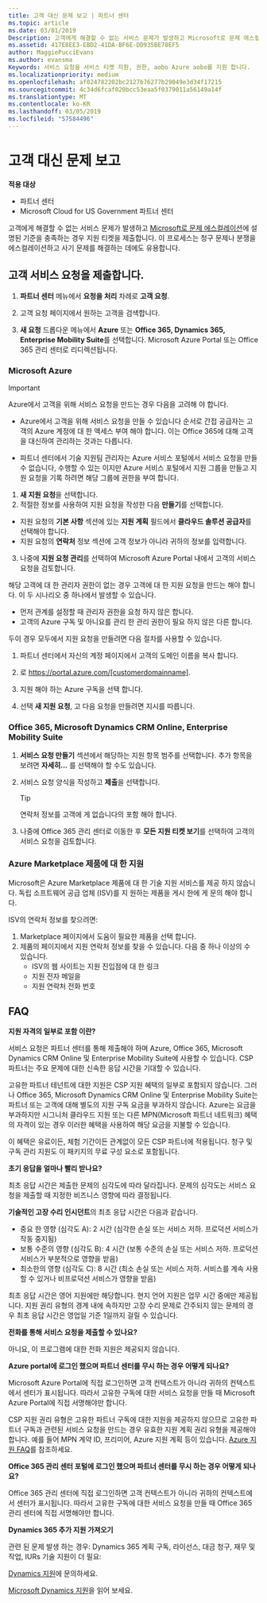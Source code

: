 ```yaml
---
title: 고객 대신 문제 보고 | 파트너 센터
ms.topic: article
ms.date: 03/01/2019
Description: 고객에게 해결할 수 없는 서비스 문제가 발생하고 Microsoft로 문제 에스컬레이션에 설명된 기준을 충족하는 경우 지원 티켓을 제출합니다.
ms.assetid: 417E8EE3-EBD2-41DA-BF6E-DD935BE78EF5
author: MaggiePucciEvans
ms.author: evansma
Keywords: 서비스 요청을 서비스 티켓 지원, 권한, aobo Azure aobo를 지원 합니다.
ms.localizationpriority: medium
ms.openlocfilehash: af024782202bc2127b76277b29049e3d34f17215
ms.sourcegitcommit: 4c34d6fcaf020bcc53eaa5f0379011a56149a14f
ms.translationtype: MT
ms.contentlocale: ko-KR
ms.lasthandoff: 03/05/2019
ms.locfileid: "57584496"
---
```

# <a name="report-problems-on-behalf-of-a-customer"></a>고객 대신 문제 보고

**적용 대상**

-  파트너 센터
-  Microsoft Cloud for US Government 파트너 센터


고객에게 해결할 수 없는 서비스 문제가 발생하고 [Microsoft로 문제 에스컬레이션](escalate-problems-to-microsoft.md)에 설명된 기준을 충족하는 경우 지원 티켓을 제출합니다. 이 프로세스는 청구 문제나 분쟁을 에스컬레이션하고 사기 문제를 해결하는 데에도 유용합니다.

## <a name="submit-a-service-request-for-a-customer"></a>고객 서비스 요청을 제출합니다.

1.  **파트너 센터** 메뉴에서 **요청을 처리** 차례로 **고객 요청**. 

2.  고객 요청 페이지에서 원하는 고객을 검색합니다.

3.  **새 요청** 드롭다운 메뉴에서 **Azure** 또는 **Office 365, Dynamics 365, Enterprise Mobility Suite**를 선택합니다. Microsoft Azure Portal 또는 Office 365 관리 센터로 리디렉션됩니다.

### <a name="microsoft-azure"></a>Microsoft Azure

> [!IMPORTANT]
> Azure에서 고객을 위해 서비스 요청을 만드는 경우 다음을 고려해 야 합니다.
>
>- Azure에서 고객을 위해 서비스 요청을 만들 수 있습니다 순서로 간접 공급자는 고객의 Azure 계정에 대 한 액세스 부여 해야 합니다. 이는 Office 365에 대해 고객을 대신하여 관리하는 것과는 다릅니다. 
>
>- 파트너 센터에서 기술 지원팀 관리자는 Azure 서비스 포털에서 서비스 요청을 만들 수 없습니다, 수행할 수 있는 이지만 Azure 서비스 포털에서 지원 그룹을 만들고 지원 요청을 기록 하려면 해당 그룹에 권한을 부여 합니다.

1. **새 지원 요청**을 선택합니다.
2. 적절한 정보를 사용하여 지원 요청을 작성한 다음 **만들기**를 선택합니다.
-   지원 요청의 **기본 사항** 섹션에 있는 **지원 계획** 필드에서 **클라우드 솔루션 공급자**를 선택해야 합니다.
-   지원 요청의 **연락처** 정보 섹션에 고객 정보가 아니라 귀하의 정보를 입력합니다.

3. 나중에 **지원 요청 관리**를 선택하여 Microsoft Azure Portal 내에서 고객의 서비스 요청을 검토합니다.

해당 고객에 대 한 관리자 권한이 없는 경우 고객에 대 한 지원 요청을 만드는 해야 합니다. 이 두 시나리오 중 하나에서 발생할 수 있습니다. 
 
-   먼저 관계를 설정할 때 관리자 권한을 요청 하지 않은 합니다.
-   고객의 Azure 구독 및 아니요를 관리 한 관리 권한이 필요 하지 않은 다른 합니다.
 
두이 경우 모두에서 지원 요청을 만들려면 다음 절차를 사용할 수 있습니다. 

1. 파트너 센터에서 자신의 계정 페이지에서 고객의 도메인 이름을 복사 합니다.

2. 로 https://portal.azure.com/[customerdomainname]. 

3. 지원 해야 하는 Azure 구독을 선택 합니다.

4. 선택 **새 지원 요청**, 고 다음 요청을 만들려면 지시를 따릅니다. 

 
### <a name="office-365-microsoft-dynamics-crm-online-enterprise-mobility-suite"></a>Office 365, Microsoft Dynamics CRM Online, Enterprise Mobility Suite

1. **서비스 요청 만들기** 섹션에서 해당하는 지원 항목 범주를 선택합니다. 추가 항목을 보려면 **자세히...** 를 선택해야 할 수도 있습니다.    
2. 서비스 요청 양식을 작성하고 **제출**을 선택합니다.

   > [!TIP]
   > 연락처 정보를 고객에 게 없습니다의 포함 해야 합니다.

3. 나중에 Office 365 관리 센터로 이동한 후 **모든 지원 티켓 보기**를 선택하여 고객의 서비스 요청을 검토합니다.

### <a name="support-for-azure-marketplace-products"></a>Azure Marketplace 제품에 대 한 지원

Microsoft은 Azure Marketplace 제품에 대 한 기술 지원 서비스를 제공 하지 않습니다. 독립 소프트웨어 공급 업체 (ISV)를 지 원하는 제품을 게시 한에 게 문의 해야 합니다.

ISV의 연락처 정보를 찾으려면:

1.  Marketplace 페이지에서 도움이 필요한 제품을 선택 합니다.
2.  제품의 페이지에서 지원 연락처 정보를 찾을 수 있습니다. 다음 중 하나 이상의 수 있습니다.
    - ISV의 웹 사이트는 지원 진입점에 대 한 링크
    - 지원 전자 메일을 
    - 지원 연락처 전화 번호

## <a name="faq"></a>FAQ

**지원 자격의 일부로 포함 이란?**

서비스 요청은 파트너 센터를 통해 제출해야 하며 Azure, Office 365, Microsoft Dynamics CRM Online 및 Enterprise Mobility Suite에 사용할 수 있습니다. CSP 파트너는 주요 문제에 대한 신속한 응답 시간을 기대할 수 있습니다.

고유한 파트너 테넌트에 대한 지원은 CSP 지원 혜택의 일부로 포함되지 않습니다. 그러나 Office 365, Microsoft Dynamics CRM Online 및 Enterprise Mobility Suite는 파트너 또는 고객에 대해 별도의 지원 구독 요금을 부과하지 않습니다. Azure는 요금을 부과하지만 시그니처 클라우드 지원 또는 다른 MPN(Microsoft 파트너 네트워크) 혜택의 자격이 있는 경우 이러한 혜택을 사용하여 해당 요금을 지불할 수 있습니다.

이 혜택은 유료이든, 체험 기간이든 관계없이 모든 CSP 파트너에 적용됩니다. 청구 및 구독 관리 지원도 이 패키지의 무료 구성 요소로 포함됩니다.

**초기 응답을 얼마나 빨리 받나요?**

최초 응답 시간은 제출한 문제의 심각도에 따라 달라집니다. 문제의 심각도는 서비스 요청을 제출할 때 지정한 비즈니스 영향에 따라 결정됩니다.

**기술적인 고장 수리 인시던트**의 최초 응답 시간은 다음과 같습니다.

-   중요 한 영향 (심각도 A): 2 시간 (심각한 손실 또는 서비스 저하. 프로덕션 서비스가 작동 중지됨)
-   보통 수준의 영향 (심각도 B): 4 시간 (보통 수준의 손실 또는 서비스 저하. 프로덕션 서비스가 부분적으로 영향을 받음)
-   최소한의 영향 (심각도 C): 8 시간 (최소 손실 또는 서비스 저하. 서비스를 계속 사용할 수 있거나 비프로덕션 서비스가 영향을 받음)

최초 응답 시간은 영어 지원에만 해당합니다. 현지 언어 지원은 업무 시간 중에만 제공됩니다.
지원 권리 유형의 경계 내에 속하지만 고장 수리 문제로 간주되지 않는 문제의 경우 최초 응답 시간은 영업일 기준 1일까지 걸릴 수 있습니다.

**전화를 통해 서비스 요청을 제출할 수 있나요?**

아니요, 이 프로그램에 대한 전화 지원은 제공되지 않습니다.

**Azure portal에 로그인 했으며 파트너 센터를 무시 하는 경우 어떻게 되나요?**

Microsoft Azure Portal에 직접 로그인하면 고객 컨텍스트가 아니라 귀하의 컨텍스트에서 센터가 표시됩니다. 따라서 고유한 구독에 대한 서비스 요청을 만들 때 Microsoft Azure Portal에 직접 서명해야만 합니다.

CSP 지원 권리 유형은 고유한 파트너 구독에 대한 지원을 제공하지 않으므로 고유한 파트너 구독과 관련된 서비스 요청을 만드는 경우 유효한 지원 계획 권리 유형을 제공해야 합니다. 예를 들어 MPN 계약 ID, 프리미어, Azure 지원 계획 등이 있습니다. [Azure 지원 FAQ](https://go.microsoft.com/fwlink/?LinkId=717532)를 참조하세요.

**Office 365 관리 센터 포털에 로그인 했으며 파트너 센터를 무시 하는 경우 어떻게 되나요?**

Office 365 관리 센터에 직접 로그인하면 고객 컨텍스트가 아니라 귀하의 컨텍스트에서 센터가 표시됩니다. 따라서 고유한 구독에 대한 서비스 요청을 만들 때 Office 365 관리 센터에 직접 서명해야만 합니다.

**Dynamics 365 추가 지원 가져오기**

관련 된 문제 발생 하는 경우: Dynamics 365 계획 구독, 라이선스, 대금 청구, 재무 및 작업, IURs 기술 지원이 더 필요:
 
[Dynamics 지원](https://docs.microsoft.com/dynamics365/customer-engagement/admin/contact-technical-support)에 문의하세요.

[Microsoft Dynamics 지원](https://support.microsoft.com/help/4052881/faq-microsoft-dynamics-365-for-unified-operations-iur)을 읽어 보세요.



